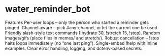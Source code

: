 # water_reminder_bot


 Features
Per-user loops – only the person who started a reminder gets pinged.
Channel aware – pick #any-channel, or let the current one be used.
Friendly slash-style text commands (!hydrate 30, !stretch 15, !stop).
Random images/gifs (place files in memes/ and stretch/).
Robust cancellation – !stop halts loops immediately (no “one last ping”).
Single-embed !help with inline examples.
Clear error handling, logging, and dotenv-based secrets.
